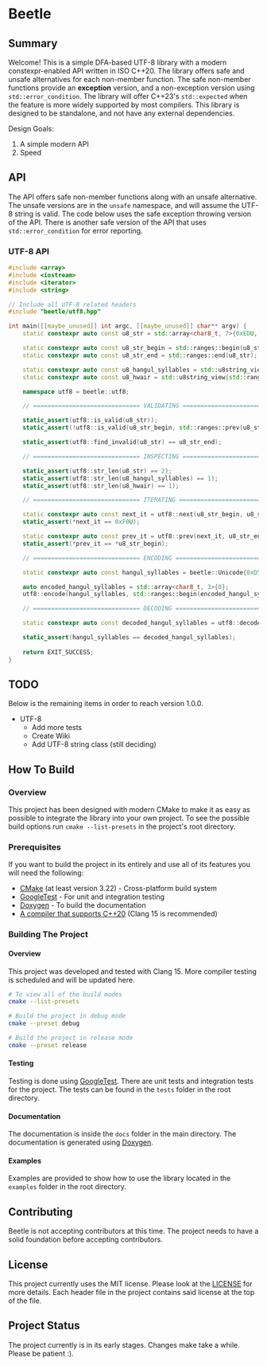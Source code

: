 # Beetle

## Summary

Welcome! This is a simple DFA-based UTF-8 library with a modern constexpr-enabled API written in ISO C++20.  The library offers safe and unsafe alternatives for each non-member function. The safe non-member functions provide an **exception** version, and a non-exception version using `std::error_condition`.  The library will offer C++23's `std::expected` when the feature is more widely supported by most compilers. This  library is designed to be standalone, and not have any external dependencies.

Design Goals:
  1. A simple modern API
  2. Speed

## API

The API offers safe non-member functions along with an unsafe alternative.  The unsafe versions are in the `unsafe` namespace, and will assume the UTF-8 string is valid. The code below uses the safe exception throwing version of the API.  There is another safe version of the API that uses `std::error_condition` for error reporting.

### UTF-8 API


```cpp
#include <array>
#include <iostream>
#include <iterator>
#include <string>

// Include all UTF-8 related headers
#include "beetle/utf8.hpp"

int main([[maybe_unused]] int argc, [[maybe_unused]] char** argv) {
    static constexpr auto const u8_str = std::array<char8_t, 7>{0xEDU, 0x95U, 0x9CU, 0xF0U, 0x90U, 0x8DU, 0x88U};

    static constexpr auto const u8_str_begin = std::ranges::begin(u8_str);
    static constexpr auto const u8_str_end = std::ranges::end(u8_str);

    static constexpr auto const u8_hangul_syllables = std::u8string_view{u8_str.data(), 3};
    static constexpr auto const u8_hwair = std::u8string_view{std::ranges::next(u8_str_begin, 3), u8_str_end};

    namespace utf8 = beetle::utf8;

    // ============================== VALIDATING ============================== //

    static_assert(utf8::is_valid(u8_str));
    static_assert(!utf8::is_valid(u8_str_begin, std::ranges::prev(u8_str_end)));

    static_assert(utf8::find_invalid(u8_str) == u8_str_end);

    // ============================== INSPECTING ============================== //

    static_assert(utf8::str_len(u8_str) == 2);
    static_assert(utf8::str_len(u8_hangul_syllables) == 1);
    static_assert(utf8::str_len(u8_hwair) == 1);

    // ============================== ITERATING ============================== //

    static constexpr auto const next_it = utf8::next(u8_str_begin, u8_str_end);
    static_assert(*next_it == 0xF0U);

    static constexpr auto const prev_it = utf8::prev(next_it, u8_str_end);
    static_assert(*prev_it == *u8_str_begin);

    // ============================== ENCODING ============================== //

    static constexpr auto const hangul_syllables = beetle::Unicode{0xD55CU};

    auto encoded_hangul_syllables = std::array<char8_t, 3>{0};
    utf8::encode(hangul_syllables, std::ranges::begin(encoded_hangul_syllables));

    // ============================== DECODING ============================== //

    static constexpr auto const decoded_hangul_syllables = utf8::decode(u8_hangul_syllables);

    static_assert(hangul_syllables == decoded_hangul_syllables);
    
    return EXIT_SUCCESS;
}
```


## TODO

Below is the remaining items in order to reach version 1.0.0.
* UTF-8
    * Add more tests
	* Create Wiki
	* Add UTF-8 string class (still deciding)

## How To Build

### Overview

This project has been designed with modern CMake to make it as easy as possible to integrate the library into your own project. To see the possible build options run `cmake --list-presets` in the project's root directory.

### Prerequisites

If you want to build the project in its entirely and use all of its features you will need the following:
- [CMake](https://cmake.org/) (at least version 3.22) - Cross-platform build system
- [GoogleTest](https://github.com/google/googletest) - For unit and integration testing
- [Doxygen](https://www.doxygen.nl/index.html) - To build the documentation
- [A compiler that supports C++20](https://en.cppreference.com/w/cpp/20) (Clang 15 is recommended)

### Building The Project

#### Overview

This project was developed and tested with Clang 15.  More compiler testing is scheduled and will be updated here.

```bash
# To view all of the build modes
cmake --list-presets

# Build the project in debug mode
cmake --preset debug

# Build the project in release mode
cmake --preset release
```

#### Testing

Testing is done using [GoogleTest](https://github.com/google/googletest).  There are unit tests and integration tests for the project.  The tests can be found in the `tests` folder in the root directory.

#### Documentation

The documentation is inside the `docs` folder in the main directory.  The documentation is generated using [Doxygen](https://www.doxygen.nl/index.html).

#### Examples

Examples are provided to show how to use the library located in the `examples` folder in the root directory. 

## Contributing

Beetle is not accepting contributors at this time.  The project needs to have a solid foundation before accepting contributors.  

## License

This project currently uses the MIT license.  Please look at the [LICENSE](LICENSE) for more details. Each header file in the project contains said license at the top of the file.

## Project Status

The project currently is in its early stages.  Changes make take a while.  Please be patient :). 
